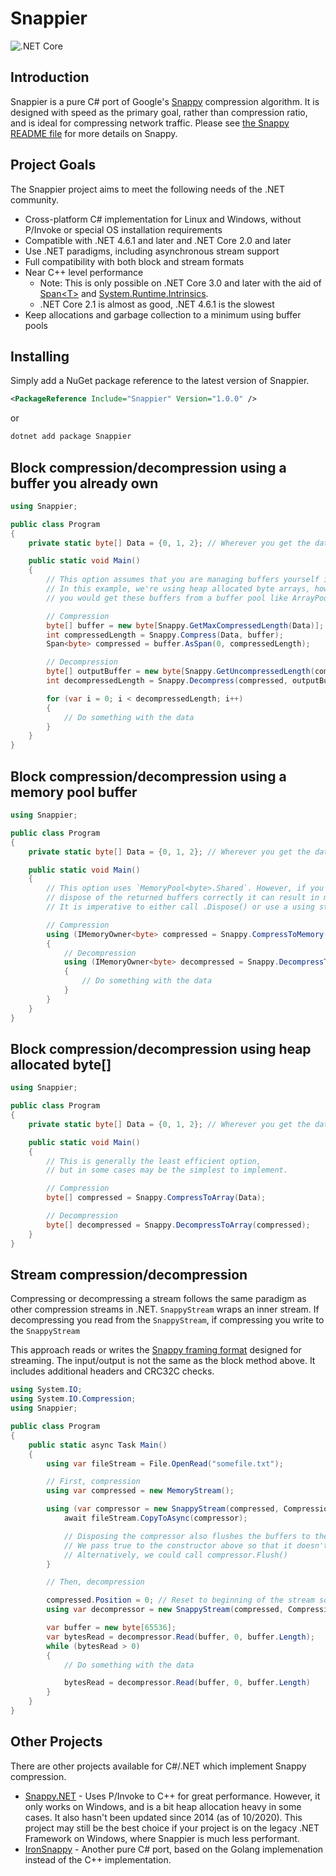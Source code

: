 # Snappier

![.NET Core](https://github.com/brantburnett/Snappier/workflows/.NET%20Core/badge.svg)

## Introduction

Snappier is a pure C# port of Google's [Snappy](https://github.com/google/snappy) compression algorithm. It is designed with speed as the primary goal, rather than compression ratio, and is ideal for compressing network traffic. Please see [the Snappy README file](https://github.com/google/snappy/blob/master/README.md) for more details on Snappy.

## Project Goals

The Snappier project aims to meet the following needs of the .NET community.

- Cross-platform C# implementation for Linux and Windows, without P/Invoke or special OS installation requirements
- Compatible with .NET 4.6.1 and later and .NET Core 2.0 and later
- Use .NET paradigms, including asynchronous stream support
- Full compatibility with both block and stream formats
- Near C++ level performance
  - Note: This is only possible on .NET Core 3.0 and later with the aid of [Span&lt;T&gt;](https://docs.microsoft.com/en-us/dotnet/api/system.span-1?view=netcore-3.1) and [System.Runtime.Intrinsics](https://fiigii.com/2019/03/03/Hardware-intrinsic-in-NET-Core-3-0-Introduction/).
  - .NET Core 2.1 is almost as good, .NET 4.6.1 is the slowest
- Keep allocations and garbage collection to a minimum using buffer pools

## Installing

Simply add a NuGet package reference to the latest version of Snappier.

```xml
<PackageReference Include="Snappier" Version="1.0.0" />
```

or

```sh
dotnet add package Snappier
```

## Block compression/decompression using a buffer you already own

```cs
using Snappier;

public class Program
{
    private static byte[] Data = {0, 1, 2}; // Wherever you get the data from

    public static void Main()
    {
        // This option assumes that you are managing buffers yourself in an efficient way.
        // In this example, we're using heap allocated byte arrays, however in most cases
        // you would get these buffers from a buffer pool like ArrayPool<byte> or MemoryPool<byte>.

        // Compression
        byte[] buffer = new byte[Snappy.GetMaxCompressedLength(Data)];
        int compressedLength = Snappy.Compress(Data, buffer);
        Span<byte> compressed = buffer.AsSpan(0, compressedLength);

        // Decompression
        byte[] outputBuffer = new byte[Snappy.GetUncompressedLength(compressed)];
        int decompressedLength = Snappy.Decompress(compressed, outputBuffer);

        for (var i = 0; i < decompressedLength; i++)
        {
            // Do something with the data
        }
    }
}
```

## Block compression/decompression using a memory pool buffer

```cs
using Snappier;

public class Program
{
    private static byte[] Data = {0, 1, 2}; // Wherever you get the data from

    public static void Main()
    {
        // This option uses `MemoryPool<byte>.Shared`. However, if you fail to
        // dispose of the returned buffers correctly it can result in memory leaks.
        // It is imperative to either call .Dispose() or use a using statement.

        // Compression
        using (IMemoryOwner<byte> compressed = Snappy.CompressToMemory(Data))
        {
            // Decompression
            using (IMemoryOwner<byte> decompressed = Snappy.DecompressToMemory(compressed.Memory.Span))
            {
                // Do something with the data
            }
        }
    }
}
```

## Block compression/decompression using heap allocated byte[]

```cs
using Snappier;

public class Program
{
    private static byte[] Data = {0, 1, 2}; // Wherever you get the data from

    public static void Main()
    {
        // This is generally the least efficient option,
        // but in some cases may be the simplest to implement.

        // Compression
        byte[] compressed = Snappy.CompressToArray(Data);

        // Decompression
        byte[] decompressed = Snappy.DecompressToArray(compressed);
    }
}
```

## Stream compression/decompression

Compressing or decompressing a stream follows the same paradigm as other compression streams in .NET. `SnappyStream` wraps an inner stream. If decompressing you read from the `SnappyStream`, if compressing you write to the `SnappyStream`

This approach reads or writes the [Snappy framing format](https://github.com/google/snappy/blob/master/framing_format.txt) designed for streaming. The input/output is not the same as the block method above. It includes additional headers and CRC32C checks.

```cs
using System.IO;
using System.IO.Compression;
using Snappier;

public class Program
{
    public static async Task Main()
    {
        using var fileStream = File.OpenRead("somefile.txt");

        // First, compression
        using var compressed = new MemoryStream();

        using (var compressor = new SnappyStream(compressed, CompressionMode.Compress, true)) {
            await fileStream.CopyToAsync(compressor);

            // Disposing the compressor also flushes the buffers to the inner stream
            // We pass true to the constructor above so that it doesn't close/dispose the inner stream
            // Alternatively, we could call compressor.Flush()
        }

        // Then, decompression

        compressed.Position = 0; // Reset to beginning of the stream so we can read
        using var decompressor = new SnappyStream(compressed, CompressionMode.Decompress);

        var buffer = new byte[65536];
        var bytesRead = decompressor.Read(buffer, 0, buffer.Length);
        while (bytesRead > 0)
        {
            // Do something with the data

            bytesRead = decompressor.Read(buffer, 0, buffer.Length)
        }
    }
}
```

## Other Projects

There are other projects available for C#/.NET which implement Snappy compression.

- [Snappy.NET](https://snappy.machinezoo.com/) - Uses P/Invoke to C++ for great performance. However, it only works on Windows, and is a bit heap allocation heavy in some cases. It also hasn't been updated since 2014 (as of 10/2020). This project may still be the best choice if your project is on the legacy .NET Framework on Windows, where Snappier is much less performant.
- [IronSnappy](https://github.com/aloneguid/IronSnappy) - Another pure C# port, based on the Golang implemenation instead of the C++ implementation.
